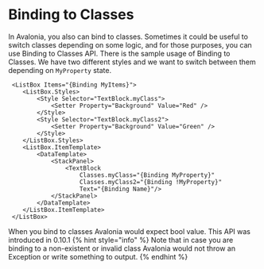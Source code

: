 # Binding to Classes

In Avalonia, you also can bind to classes.
Sometimes it could be useful to switch classes depending on some logic,
and for those purposes, you can use Binding to Classes API.
There is the sample usage of Binding to Classes. We have two different styles and we want to switch between them depending on `MyProperty` state.

```markup
 <ListBox Items="{Binding MyItems}">
    <ListBox.Styles>
        <Style Selector="TextBlock.myClass">
            <Setter Property="Background" Value="Red" />
        </Style>
        <Style Selector="TextBlock.myClass2">
            <Setter Property="Background" Value="Green" />
        </Style>
    </ListBox.Styles>
    <ListBox.ItemTemplate>
        <DataTemplate>
            <StackPanel>
                <TextBlock
                    Classes.myClass="{Binding MyProperty}"
                    Classes.myClass2="{Binding !MyProperty}"
                    Text="{Binding Name}"/>
            </StackPanel>
        </DataTemplate>
    </ListBox.ItemTemplate>
 </ListBox>
```
When you bind to classes Avalonia would expect bool value. This API was introduced in 0.10.1
{% hint style="info" %} Note that in case you are binding to a non-existent or invalid class Avalonia would not throw an Exception or write something to output. {% endhint %}
